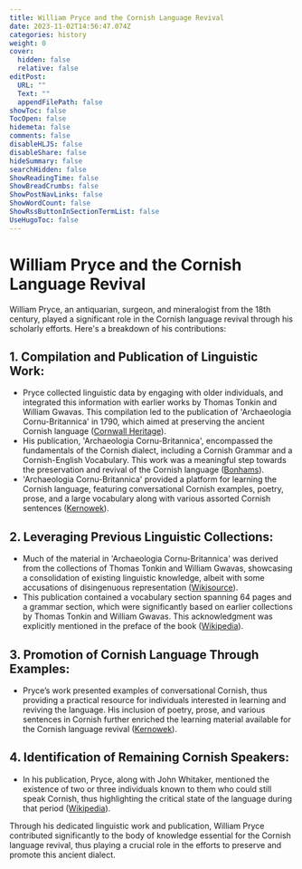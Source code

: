 ```yaml
---
title: William Pryce and the Cornish Language Revival
date: 2023-11-02T14:56:47.074Z
categories: history
weight: 0
cover:
  hidden: false
  relative: false
editPost:
  URL: ""
  Text: ""
  appendFilePath: false
showToc: false
TocOpen: false
hidemeta: false
comments: false
disableHLJS: false
disableShare: false
hideSummary: false
searchHidden: false
ShowReadingTime: false
ShowBreadCrumbs: false
ShowPostNavLinks: false
ShowWordCount: false
ShowRssButtonInSectionTermList: false
UseHugoToc: false
---
```

# William Pryce and the Cornish Language Revival

William Pryce, an antiquarian, surgeon, and mineralogist from the 18th century, played a significant role in the Cornish language revival through his scholarly efforts. Here's a breakdown of his contributions:

## 1. **Compilation and Publication of Linguistic Work**:
   - Pryce collected linguistic data by engaging with older individuals, and integrated this information with earlier works by Thomas Tonkin and William Gwavas. This compilation led to the publication of 'Archaeologia Cornu-Britannica' in 1790, which aimed at preserving the ancient Cornish language ([Cornwall Heritage](https://www.cornwallheritage.com)).
   - His publication, 'Archaeologia Cornu-Britannica', encompassed the fundamentals of the Cornish dialect, including a Cornish Grammar and a Cornish-English Vocabulary. This work was a meaningful step towards the preservation and revival of the Cornish language ([Bonhams](https://www.bonhams.com)).
   - 'Archaeologia Cornu-Britannica' provided a platform for learning the Cornish language, featuring conversational Cornish examples, poetry, prose, and a large vocabulary along with various assorted Cornish sentences ([Kernowek](https://kernowek.com)).

## 2. **Leveraging Previous Linguistic Collections**:
   - Much of the material in 'Archaeologia Cornu-Britannica' was derived from the collections of Thomas Tonkin and William Gwavas, showcasing a consolidation of existing linguistic knowledge, albeit with some accusations of disingenuous representation ([Wikisource](https://en.wikisource.org)).
   - This publication contained a vocabulary section spanning 64 pages and a grammar section, which were significantly based on earlier collections by Thomas Tonkin and William Gwavas. This acknowledgment was explicitly mentioned in the preface of the book ([Wikipedia](https://en.wikipedia.org/wiki/William_Pryce)).

## 3. **Promotion of Cornish Language Through Examples**:
   - Pryce’s work presented examples of conversational Cornish, thus providing a practical resource for individuals interested in learning and reviving the language. His inclusion of poetry, prose, and various sentences in Cornish further enriched the learning material available for the Cornish language revival ([Kernowek](https://kernowek.com)).

## 4. **Identification of Remaining Cornish Speakers**:
   - In his publication, Pryce, along with John Whitaker, mentioned the existence of two or three individuals known to them who could still speak Cornish, thus highlighting the critical state of the language during that period ([Wikipedia](https://en.wikipedia.org/wiki/Last_speaker_of_the_Cornish_language)).

Through his dedicated linguistic work and publication, William Pryce contributed significantly to the body of knowledge essential for the Cornish language revival, thus playing a crucial role in the efforts to preserve and promote this ancient dialect.
